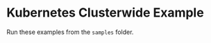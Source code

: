 # Kubernetes Clusterwide Example

Run these examples from the `samples` folder.


```{include} ../../../../samples/k8s-clusterwide.md
```

